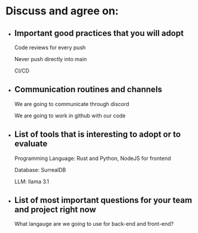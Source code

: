 # Discuss and agree on:
- ## Important good practices that you will adopt
  
  Code reviews for every push

  Never push directly into main

  CI/CD  
  

- ## Communication routines and channels
  
  We are going to communicate through discord

  We are going to work in github with our code

- ## List of tools that is interesting to adopt or to evaluate
  
  Programming Language: Rust and Python, NodeJS for frontend
  
  Database: SurrealDB

  LLM: llama 3.1
  

- ## List of most important questions for your team and project right now
  
  What langauge are we going to use for back-end and front-end?
  
  


